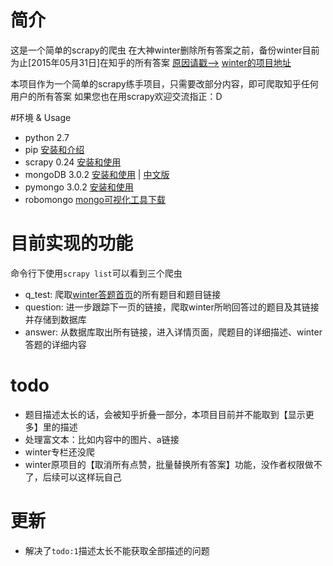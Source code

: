 # 简介

这是一个简单的scrapy的爬虫
在大神winter删除所有答案之前，备份winter目前为止[2015年05月31日]在知乎的所有答案
[原因请戳-->](http://weibo.com/1196343093/Ck4wP32Bq)
[winter的项目地址](https://github.com/wintercn/dog-fucked-zhihu)

本项目作为一个简单的scrapy练手项目，只需要改部分内容，即可爬取知乎任何用户的所有答案
如果您也在用scrapy欢迎交流指正：D

#环境 & Usage

* python 2.7
* pip [安装和介绍](https://pypi.python.org/pypi/pip#downloads)
* scrapy 0.24 [安装和使用](https://scrapy-chs.readthedocs.org/zh_CN/0.24/intro/install.html)
* mongoDB 3.0.2 [安装和使用](http://docs.mongodb.org/manual/) | [中文版](http://docs.mongodb.org/manual/)
* pymongo 3.0.2 [安装和使用](https://pypi.python.org/pypi/pymongo/3.0.2)
* robomongo [mongo可视化工具下载](http://robomongo.org/download.html)

# 目前实现的功能
命令行下使用`scrapy list`可以看到三个爬虫
* q_test: 爬取[winter答题首页](http://www.zhihu.com/people/winter-25/answers)的所有题目和题目链接
* question: 进一步跟踪下一页的链接，爬取winter所哟回答过的题目及其链接并存储到数据库
* answer: 从数据库取出所有链接，进入详情页面，爬题目的详细描述、winter答题的详细内容

# todo
* 题目描述太长的话，会被知乎折叠一部分，本项目目前并不能取到【显示更多】里的描述
* 处理富文本：比如内容中的图片、a链接
* winter专栏还没爬
* winter原项目的【取消所有点赞，批量替换所有答案】功能，没作者权限做不了，后续可以这样玩自己

# 更新
* 解决了`todo:1`描述太长不能获取全部描述的问题
